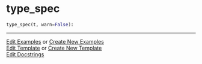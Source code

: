 # <a id="McUtils.Misc.NumbaTools.type_spec">type_spec</a>

```python
type_spec(t, warn=False): 
```
 




___

[Edit Examples](https://github.com/McCoyGroup/McUtils/edit/edit/ci/examples/ci/docs/McUtils/Misc/NumbaTools/type_spec.md) or 
[Create New Examples](https://github.com/McCoyGroup/McUtils/new/edit/?filename=ci/examples/ci/docs/McUtils/Misc/NumbaTools/type_spec.md) <br/>
[Edit Template](https://github.com/McCoyGroup/McUtils/edit/edit/ci/docs/ci/docs/McUtils/Misc/NumbaTools/type_spec.md) or 
[Create New Template](https://github.com/McCoyGroup/McUtils/new/edit/?filename=ci/docs/templates/ci/docs/McUtils/Misc/NumbaTools/type_spec.md) <br/>
[Edit Docstrings](https://github.com/McCoyGroup/McUtils/edit/edit/McUtils/Misc/NumbaTools.py?message=Update%20Docs)